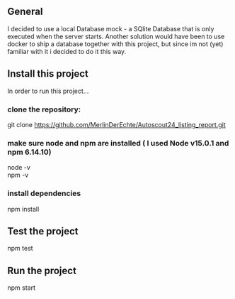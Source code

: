 ## General

I decided to use a local Database mock - a SQlite Database that is only executed when the server starts.
Another solution would have been to use docker to ship a database together with this project, but since im not (yet) familiar 
with it i decided to do it this way.
## Install this project
In order to run this project...
###  clone the repository: 
git clone https://github.com/MerlinDerEchte/Autoscout24_listing_report.git

### make sure node and npm are installed ( I used Node v15.0.1 and npm 6.14.10)
node -v <br>
npm -v 

### install dependencies
npm install

## Test the project
npm test

## Run the project
npm start
